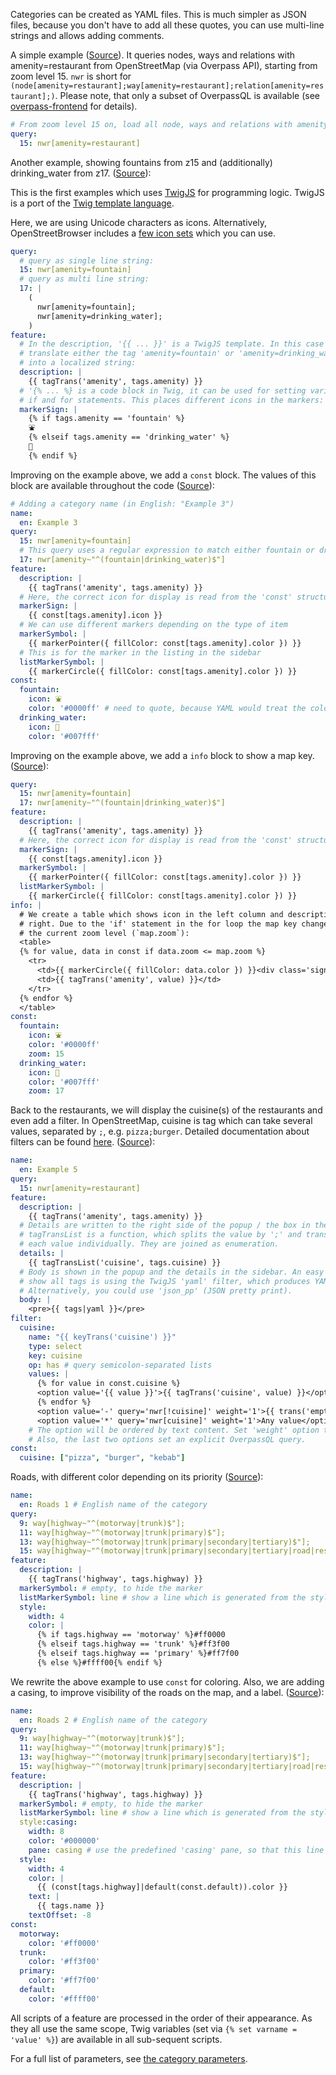 Categories can be created as YAML files. This is much simpler as JSON files, because you don't have to add all these quotes, you can use multi-line strings and allows adding comments.

A simple example ([Source](https://www.openstreetbrowser.org/dev/OpenStreetBrowser/examples/src/branch/master/example1.yaml)). It queries nodes, ways and relations with amenity=restaurant from OpenStreetMap (via Overpass API), starting from zoom level 15. `nwr` is short for `(node[amenity=restaurant];way[amenity=restaurant];relation[amenity=restaurant];)`. Please note, that only a subset of OverpassQL is available (see [overpass-frontend](https://github.com/plepe/overpass-frontend) for details).

```yaml
# From zoom level 15 on, load all node, ways and relations with amenity=restaurant.
query:
  15: nwr[amenity=restaurant]
```

Another example, showing fountains from z15 and (additionally) drinking_water from z17. ([Source](https://www.openstreetbrowser.org/dev/OpenStreetBrowser/examples/src/branch/master/example2.yaml)):

This is the first examples which uses [TwigJS](https://github.com/twigjs/twig.js) for programming logic. TwigJS is a port of the [Twig template language](https://twig.symfony.com/doc/3.x/templates.html).

Here, we are using Unicode characters as icons. Alternatively, OpenStreetBrowser includes a [few icon sets](./Icons.md) which you can use.

```yaml
query:
  # query as single line string:
  15: nwr[amenity=fountain]
  # query as multi line string:
  17: |
    (
      nwr[amenity=fountain];
      nwr[amenity=drinking_water];
    )
feature:
  # In the description, '{{ ... }}' is a TwigJS template. In this case it will
  # translate either the tag 'amenity=fountain' or 'amenity=drinking_water'
  # into a localized string:
  description: |
    {{ tagTrans('amenity', tags.amenity) }}
  # '{% ... %} is a code block in Twig, it can be used for setting variables,
  # if and for statements. This places different icons in the markers:
  markerSign: |
    {% if tags.amenity == 'fountain' %}
    ⛲
    {% elseif tags.amenity == 'drinking_water' %}
    🚰
    {% endif %}
```

Improving on the example above, we add a `const` block. The values of this block are available throughout the code ([Source](https://www.openstreetbrowser.org/dev/OpenStreetBrowser/examples/src/branch/master/example3.yaml)):
```yaml
# Adding a category name (in English: "Example 3")
name:
  en: Example 3
query:
  15: nwr[amenity=fountain]
  # This query uses a regular expression to match either fountain or drinking_water:
  17: nwr[amenity~"^(fountain|drinking_water)$"]
feature:
  description: |
    {{ tagTrans('amenity', tags.amenity) }}
  # Here, the correct icon for display is read from the 'const' structure
  markerSign: |
    {{ const[tags.amenity].icon }}
  # We can use different markers depending on the type of item
  markerSymbol: |
    {{ markerPointer({ fillColor: const[tags.amenity].color }) }}
  # This is for the marker in the listing in the sidebar
  listMarkerSymbol: |
    {{ markerCircle({ fillColor: const[tags.amenity].color }) }}
const:
  fountain:
    icon: ⛲
    color: '#0000ff' # need to quote, because YAML would treat the color as comment
  drinking_water:
    icon: 🚰
    color: '#007fff'
```

Improving on the example above, we add a `info` block to show a map key. ([Source](https://www.openstreetbrowser.org/dev/OpenStreetBrowser/examples/src/branch/master/example4.yaml)):
```yaml
query:
  15: nwr[amenity=fountain]
  17: nwr[amenity~"^(fountain|drinking_water)$"]
feature:
  description: |
    {{ tagTrans('amenity', tags.amenity) }}
  # Here, the correct icon for display is read from the 'const' structure
  markerSign: |
    {{ const[tags.amenity].icon }}
  markerSymbol: |
    {{ markerPointer({ fillColor: const[tags.amenity].color }) }}
  listMarkerSymbol: |
    {{ markerCircle({ fillColor: const[tags.amenity].color }) }}
info: |
  # We create a table which shows icon in the left column and description in the
  # right. Due to the 'if' statement in the for loop the map key changes due to
  # the current zoom level (`map.zoom`):
  <table>
  {% for value, data in const if data.zoom <= map.zoom %}
    <tr>
      <td>{{ markerCircle({ fillColor: data.color }) }}<div class='sign'>{{ data.icon }}</div></td>
      <td>{{ tagTrans('amenity', value) }}</td>
    </tr>
  {% endfor %}
  </table>
const:
  fountain:
    icon: ⛲
    color: '#0000ff'
    zoom: 15
  drinking_water:
    icon: 🚰
    color: '#007fff'
    zoom: 17
```

Back to the restaurants, we will display the cuisine(s) of the restaurants and even add a filter. In OpenStreetMap, cuisine is tag which can take several values, separated by `;`, e.g. `pizza;burger`. Detailed documentation about filters can be found [here](./Filter.md). ([Source](https://www.openstreetbrowser.org/dev/OpenStreetBrowser/examples/src/branch/master/example5.yaml)):
```yaml
name:
  en: Example 5
query:
  15: nwr[amenity=restaurant]
feature:
  description: |
    {{ tagTrans('amenity', tags.amenity) }}
  # Details are written to the right side of the popup / the box in the list.
  # tagTransList is a function, which splits the value by ';' and translates
  # each value individually. They are joined as enumeration.
  details: |
    {{ tagTransList('cuisine', tags.cuisine) }}
  # Body is shown in the popup and the details in the sidebar. An easy way to
  # show all tags is using the TwigJS 'yaml' filter, which produces YAML.
  # Alternatively, you could use 'json_pp' (JSON pretty print).
  body: |
    <pre>{{ tags|yaml }}</pre>
filter:
  cuisine:
    name: "{{ keyTrans('cuisine') }}"
    type: select
    key: cuisine
    op: has # query semicolon-separated lists
    values: |
      {% for value in const.cuisine %}
      <option value='{{ value }}'>{{ tagTrans('cuisine', value) }}</option>
      {% endfor %}
      <option value='-' query='nwr[!cuisine]' weight='1'>{{ trans('empty value') }}</option>
      <option value='*' query='nwr[cuisine]' weight='1'>Any value</option>
    # The option will be ordered by text content. Set 'weight' option to override order.
    # Also, the last two options set an explicit OverpassQL query.
const:
  cuisine: ["pizza", "burger", "kebab"]
```

Roads, with different color depending on its priority ([Source](https://www.openstreetbrowser.org/dev/OpenStreetBrowser/examples/src/branch/master/roads1.yaml)):
```yaml
name: 
  en: Roads 1 # English name of the category
query:
  9: way[highway~"^(motorway|trunk)$"];
  11: way[highway~"^(motorway|trunk|primary)$"];
  13: way[highway~"^(motorway|trunk|primary|secondary|tertiary)$"];
  15: way[highway~"^(motorway|trunk|primary|secondary|tertiary|road|residential)$"];
feature:
  description: |
    {{ tagTrans('highway', tags.highway) }}
  markerSymbol: # empty, to hide the marker
  listMarkerSymbol: line # show a line which is generated from the style
  style:
    width: 4
    color: |
      {% if tags.highway == 'motorway' %}#ff0000
      {% elseif tags.highway == 'trunk' %}#ff3f00
      {% elseif tags.highway == 'primary' %}#ff7f00
      {% else %}#ffff00{% endif %}
```

We rewrite the above example to use `const` for coloring. Also, we are adding a casing, to improve visibility of the roads on the map, and a label. ([Source](https://www.openstreetbrowser.org/dev/OpenStreetBrowser/examples/src/branch/master/roads1.yaml)):
```yaml
name:
  en: Roads 2 # English name of the category
query:
  9: way[highway~"^(motorway|trunk)$"];
  11: way[highway~"^(motorway|trunk|primary)$"];
  13: way[highway~"^(motorway|trunk|primary|secondary|tertiary)$"];
  15: way[highway~"^(motorway|trunk|primary|secondary|tertiary|road|residential)$"];
feature:
  description: |
    {{ tagTrans('highway', tags.highway) }}
  markerSymbol: # empty, to hide the marker
  listMarkerSymbol: line # show a line which is generated from the style
  style:casing:
    width: 8
    color: '#000000'
    pane: casing # use the predefined 'casing' pane, so that this line is below the 'style'
  style:
    width: 4
    color: |
      {{ (const[tags.highway]|default(const.default)).color }}
    text: |
      {{ tags.name }}
    textOffset: -8
const:
  motorway:
    color: '#ff0000'
  trunk:
    color: '#ff3f00'
  primary:
    color: '#ff7f00'
  default:
    color: '#ffff00'
```

All scripts of a feature are processed in the order of their appearance. As they all use the same scope, Twig variables (set via `{% set varname = 'value' %}`) are available in all sub-sequent scripts.

For a full list of parameters, see [the category parameters](./CategoryParameters.md).
